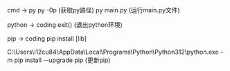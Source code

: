 cmd -> py
    py -0p (获取py路径)
    py main.py (运行main.py文件)

python -> coding
    exit() (退出python环境)

pip -> coding
    pip install [lib]

C:\Users\i12cu84\AppData\Local\Programs\Python\Python312\python.exe -m pip install --upgrade pip (更新pip)